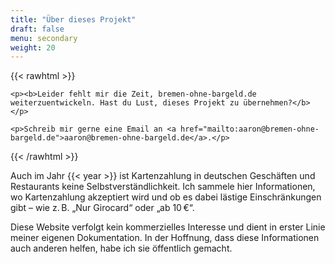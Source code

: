 ```yaml
---
title: "Über dieses Projekt"
draft: false
menu: secondary
weight: 20
---
```


{{< rawhtml >}}

<div class="highlight">

    <p><b>Leider fehlt mir die Zeit, bremen-ohne-bargeld.de weiterzuentwickeln. Hast du Lust, dieses Projekt zu übernehmen?</b></p>

    <p>Schreib mir gerne eine Email an <a href="mailto:aaron@bremen-ohne-bargeld.de">aaron@bremen-ohne-bargeld.de</a>.</p>

</div>

{{< /rawhtml >}}

Auch im Jahr {{< year >}} ist Kartenzahlung in deutschen Geschäften und Restaurants keine Selbstverständlichkeit. Ich sammele hier Informationen, wo Kartenzahlung akzeptiert wird und ob es dabei lästige Einschränkungen gibt – wie z. B. „Nur Girocard“ oder „ab 10 €“.

Diese Website verfolgt kein kommerzielles Interesse und dient in erster Linie meiner eigenen Dokumentation. In der Hoffnung, dass diese Informationen auch anderen helfen, habe ich sie öffentlich gemacht.
